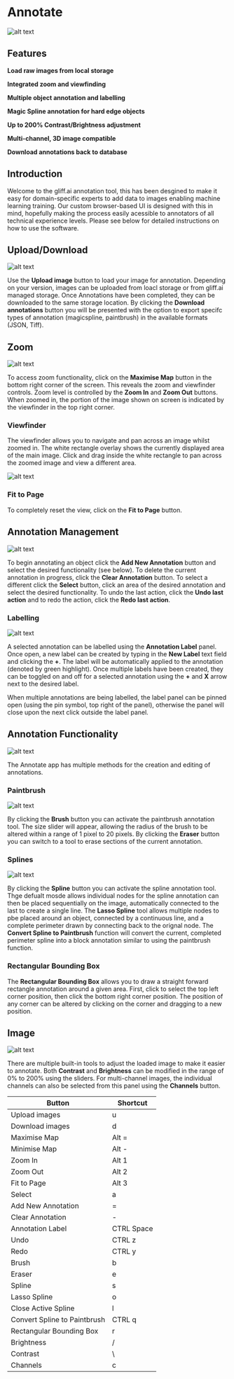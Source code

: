 # Annotate

![alt text](https://github.com/gliff-ai/document/blob/philhallbio-rebrand/assets/Full%20Screen.png)

## Features

**Load raw images from local storage**

**Integrated zoom and viewfinding**

**Multiple object annotation and labelling**

**Magic Spline annotation for hard edge objects**

**Up to 200% Contrast/Brightness adjustment**

**Multi-channel, 3D image compatible**

**Download annotations back to database**

## Introduction

Welcome to the gliff.ai annotation tool, this has been desgined to make it easy for domain-specific experts to add data to images enabling machine learning training. Our custom browser-based UI is designed with this in mind, hopefully making the process easily acessible to annotators of all technical experience levels. Please see below for detailed instructions on how to use the software.

## Upload/Download

![alt text](https://github.com/gliff-ai/document/blob/philhallbio-rebrand/assets/Upload:Download.png)

Use the **Upload image** button to load your image for annotation. Depending on your version, images can be uploaded from loacl storage or from gliff.ai managed storage. Once Annotations have been completed, they can be downloaded to the same storage location. By clicking the **Download annotations** button you will be presented with the option to export specifc types of annotation (magicspline, paintbrush) in the available formats (JSON, Tiff). 

## Zoom

![alt text](https://github.com/gliff-ai/document/blob/philhallbio-rebrand/assets/Viewfinder.png)

To access zoom functionality, click on the **Maximise Map** button in the bottom right corner of the screen. This reveals the zoom and viewfinder controls. Zoom level is controlled by the **Zoom In** and **Zoom Out** buttons. When zoomed in, the portion of the image shown on screen is indicated by the viewfinder in the top right corner.

### Viewfinder

The viewfinder allows you to navigate and pan across an image whilst zoomed in. The white rectangle overlay shows the currently displayed area of the main image. Click and drag inside the white rectangle to pan across the zoomed image and view a different area.

![alt text](https://github.com/gliff-ai/document/blob/philhallbio-rebrand/assets/Zoomed.png)

### Fit to Page

To completely reset the view, click on the **Fit to Page** button.

## Annotation Management

![alt text](https://github.com/gliff-ai/document/blob/philhallbio-rebrand/assets/Annotation%20Management.png)

To begin annotating an object click the **Add New Annotation** button and select the desired functionality (see below). To delete the current annotation in progress, click the **Clear Annotation** button. To select a different click the **Select** button, click an area of the desired annotation and select the desired functionality. To undo the last action, click the **Undo last action** and to redo the action, click the **Redo last action**.

### Labelling

![alt text](https://github.com/gliff-ai/document/blob/philhallbio-rebrand/assets/Labelling.png)

A selected annotation can be labelled using the **Annotation Label** panel. Once open, a new label can be created by typing in the **New Label** text field and clicking the **+**. The label will be automatically applied to the annotation (denoted by green highlight). Once multiple labels have been created, they can be toggled on and off for a selected annotation using the **+** and **X** arrow next to the desired label.

When multiple annotations are being labelled, the label panel can be pinned open (using the pin symbol, top right of the panel), otherwise the panel will close upon the next click outside the label panel.  

## Annotation Functionality

![alt text](https://github.com/gliff-ai/document/blob/philhallbio-rebrand/assets/Annotation%20Functionality%20.png)

The Annotate app has multiple methods for the creation and editing of annotations.

### Paintbrush

![alt text](https://github.com/gliff-ai/document/blob/philhallbio-rebrand/assets/Brush.png)

By clicking the **Brush** button you can activate the paintbrush annotation tool. The size slider will appear, allowing the radius of the brush to be altered within a range of 1 pixel to 20 pixels. By clicking the **Eraser** button you can switch to a tool to erase sections of the current annotation.

### Splines

![alt text](https://github.com/gliff-ai/document/blob/philhallbio-rebrand/assets/Spline.png)

By clicking the **Spline** button you can activate the spline annotation tool. Thge defualt mosde allows individual nodes for the spline annotation can then be placed sequentially on the image, automatically connected to the last to create a single line. The **Lasso Spline** tool allows multiple nodes to pbe placed around an object, connected by a continuous line, and a complete perimeter drawn by connecting back to the orignal node. The **Convert Spline to Paintbrush** function will convert the current, completed perimeter spline into a block annotation similar to using the paintbrush function.

### Rectangular Bounding Box

The **Rectangular Bounding Box** allows you to draw a straight forward rectangle annotation around a given area. First, click to select the top left corner position, then click the bottom right corner position. The position of any corner can be altered by clicking on the corner and dragging to a new position.

## Image

![alt text](https://github.com/gliff-ai/document/blob/philhallbio-rebrand/assets/Image.png)

There are multiple built-in tools to adjust the loaded image to make it easier to annotate. Both **Contrast** and **Brightness** can be modified in the range of 0% to 200% using the sliders. For multi-channel images, the individual channels can also be selected from this panel using the **Channels** button.

| Button | Shortcut |
| --- | --- |
| Upload images | u |
| Download images | d |
| Maximise Map | Alt = |
| Minimise Map | Alt - |
| Zoom In | Alt 1 |
| Zoom Out | Alt 2 |
| Fit to Page | Alt 3 |
| Select | a |
| Add New Annotation | = |
| Clear Annotation | - |
| Annotation Label | CTRL Space |
| Undo | CTRL z |
| Redo | CTRL y |
| Brush | b |
| Eraser | e |
| Spline | s |
| Lasso Spline | o |
| Close Active Spline | l |
| Convert Spline to Paintbrush | CTRL q |
| Rectangular Bounding Box | r |
| Brightness | / |
| Contrast | \ |
| Channels | c |
